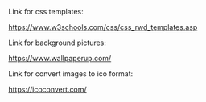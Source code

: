 Link for css templates:

https://www.w3schools.com/css/css_rwd_templates.asp 

Link for background pictures:

https://www.wallpaperup.com/

Link for convert images to ico format:

https://icoconvert.com/
